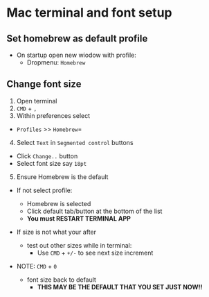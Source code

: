 # Mac terminal and font setup

## Set homebrew as default profile
- On startup open new wiodow with profile:
  - Dropmenu: `Homebrew`

## Change font size
1. Open terminal
2. `CMD` + `,`
3. Within preferences select
  - `Profiles` >> `Homebrew`=
4. Select `Text` in `Segmented control` buttons
  - Click `Change..` button
  - Select font size say `18pt`
5. Ensure Homebrew is the default
  - If not select profile:
    - Homebrew is selected
    - Click default tab/button at the bottom of the list
    - **You must RESTART TERMINAL APP**

- If size is not what your after
  - test out other sizes while in terminal:
    - Use `CMD` + `+/-` to see next size increment
- NOTE: `CMD` + `0`
  - font size back to default
    - **THIS MAY BE THE DEFAULT THAT YOU SET JUST NOW!!**
